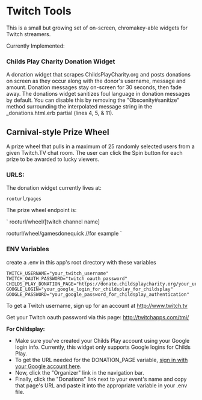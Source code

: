# Twitch Tools #

This is a small but growing set of on-screen, chromakey-able widgets for Twitch streamers.

Currently Implemented:

### Childs Play Charity Donation Widget ##
A donation widget that scrapes ChildsPlayCharity.org and posts donations on screen as they occur along with the donor's username, message and amount. Donation messages stay on-screen for 30 seconds, then fade away. The donations widget sanitizes foul language in donation messages by default. You can disable this by removing the "Obscenity#sanitize" method surrounding the interpolated message string in the _donations.html.erb partial (lines 4, 5, & 11).

## Carnival-style Prize Wheel ##
A prize wheel that pulls in a maximum of 25 randomly selected users from a given Twitch.TV chat room. The user can click the Spin button for each prize to be awarded to lucky viewers.

### URLS: ##
The donation widget currently lives at:

`
rooturl/pages
`

The prize wheel endpoint is:

`
rooturl/wheel/[twitch channel name]

rooturl/wheel/gamesdonequick //for example
`

### ENV Variables ###
create a .env in this app's root directory with these variables

```
TWITCH_USERNAME="your_twitch_username"
TWITCH_OAUTH_PASSWORD="twitch_oauth_password"
CHILDS_PLAY_DONATION_PAGE="https://donate.childsplaycharity.org/your_url_here"
GOOGLE_LOGIN="your_google_login_for_childsplay_for_childsplay"
GOOGLE_PASSWORD="your_google_password_for_childsplay_authentication"
```
To get a Twitch username, sign up for an account at http://www.twitch.tv

Get your Twitch oauth password via this page: http://twitchapps.com/tmi/

**For Childsplay:**
* Make sure you've created your Childs Play account using your Google login info. Currently, this widget only supports Google logins for Childs Play.
* To get the URL needed for the DONATION_PAGE variable, [sign in with your Google account here](https://sso.childsplaycharity.org/user/login).
* Now, click the "Organizer" link in the navigation bar.
* Finally, click the "Donations" link next to your event's name and copy that page's URL and paste it into the appropriate variable in your .env file.